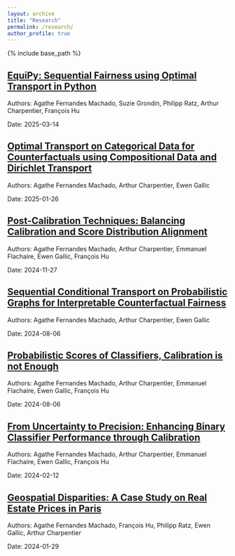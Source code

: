 ```yaml
---
layout: archive
title: "Research"
permalink: /research/
author_profile: true
---
```


{% include base_path %}

<!-- Manually list your research articles -->
<div class="archive__item">
  <h2 class="archive__item-title" itemprop="headline">
    <a href="https://arxiv.org/pdf/2503.09866" target="_blank">EquiPy: Sequential Fairness using Optimal Transport in Python</a>
  </h2>

  <p class="archive__item-authors">
    Authors: Agathe Fernandes Machado, Suzie Grondin, Philipp Ratz, Arthur Charpentier, François Hu
  </p>

  <p class="archive__item-date">
    Date: 2025-03-14
  </p>
</div>

<div class="archive__item">
  <h2 class="archive__item-title" itemprop="headline">
    <a href="https://arxiv.org/abs/2501.15549" target="_blank">Optimal Transport on Categorical Data for Counterfactuals using Compositional Data and Dirichlet Transport</a>
  </h2>

  <p class="archive__item-authors">
    Authors: Agathe Fernandes Machado, Arthur Charpentier, Ewen Gallic
  </p>

  <p class="archive__item-date">
    Date: 2025-01-26
  </p>
</div>

<div class="archive__item">
  <h2 class="archive__item-title" itemprop="headline">
    <a href="https://openreview.net/pdf?id=TIy0QuWPuE" target="_blank">Post-Calibration Techniques: Balancing Calibration and Score Distribution Alignment</a>
  </h2>

  <p class="archive__item-authors">
    Authors: Agathe Fernandes Machado, Arthur Charpentier, Emmanuel Flachaire, Ewen Gallic, François Hu
  </p>

  <p class="archive__item-date">
    Date: 2024-11-27
  </p>
</div>

<div class="archive__item">
  <h2 class="archive__item-title" itemprop="headline">
    <a href="https://arxiv.org/abs/2408.03425" target="_blank">Sequential Conditional Transport on Probabilistic Graphs for Interpretable Counterfactual Fairness</a>
  </h2>

  <p class="archive__item-authors">
    Authors: Agathe Fernandes Machado, Arthur Charpentier, Ewen Gallic
  </p>

  <p class="archive__item-date">
    Date: 2024-08-06
  </p>
</div>

<div class="archive__item">
  <h2 class="archive__item-title" itemprop="headline">
    <a href="https://arxiv.org/abs/2408.03421" target="_blank">Probabilistic Scores of Classifiers, Calibration is not Enough</a>
  </h2>

  <p class="archive__item-authors">
    Authors: Agathe Fernandes Machado, Arthur Charpentier, Emmanuel Flachaire, Ewen Gallic, François Hu
  </p>

  <p class="archive__item-date">
    Date: 2024-08-06
  </p>
</div>

<div class="archive__item">
  <h2 class="archive__item-title" itemprop="headline">
    <a href="https://arxiv.org/abs/2402.07790" target="_blank">From Uncertainty to Precision: Enhancing Binary Classifier Performance through Calibration</a>
  </h2>

  <p class="archive__item-authors">
    Authors: Agathe Fernandes Machado, Arthur Charpentier, Emmanuel Flachaire, Ewen Gallic, François Hu
  </p>

  <p class="archive__item-date">
    Date: 2024-02-12
  </p>
</div>

<div class="archive__item">
  <h2 class="archive__item-title" itemprop="headline">
    <a href="https://arxiv.org/abs/2401.16197" target="_blank">Geospatial Disparities: A Case Study on Real Estate Prices in Paris</a>
  </h2>

  <p class="archive__item-authors">
    Authors: Agathe Fernandes Machado, François Hu, Philipp Ratz, Ewen Gallic, Arthur Charpentier
  </p>

  <p class="archive__item-date">
    Date: 2024-01-29
  </p>
</div>

